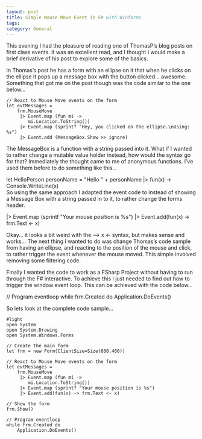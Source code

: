 ```yaml
---
layout: post
title: Simple Mouse Move Event in F# with Winforms
tags: 
category: General
---
```

 

This evening I had the pleasure of reading one of ThomasP’s blog posts on first class events. It was an excellent read, and I thought I would make a brief derivative of his post to explore some of the basics.

In Thomas’s post he has a form with an ellipse on it that when he clicks on the ellipse it pops up a message box with the button clicked… awesome. Something that got me on the post though was the code similar to the one below…

~~~
// React to Mouse Move events on the form
let evtMessages =
    frm.MouseMove      
     |> Event.map (fun mi ->                                
        mi.Location.ToString())
     |> Event.map (sprintf "Hey, you clicked on the ellipse.\nUsing: %s")
     |> Event.add (MessageBox.Show >> ignore)
~~~

The MessageBox is a function with a string passed into it. What if I wanted to rather change a mutable value holder instead, how would the syntax go for that? Immediately the thought came to me of anonymous functions. I’ve used them before to do something like this…

let HelloPerson personName = 
    "Hello " + personName |> fun(x) -> Console.WriteLine(x)    
So using the same approach I adapted the event code to instead of showing a Message Box with a string passed in to it, to rather change the forms header.

|> Event.map (sprintf "Your mouse position is %s")
|> Event.add(fun(x) -> frm.Text <- x)

Okay… it looks a bit weird with the –> x <- syntax, but makes sense and works… The next thing I wanted to do was change Thomas’s code sample from having an ellipse, and reacting to the position of the mouse and click, to rather trigger the event whenever the mouse moved. This simple involved removing some filtering code.

Finally I wanted the code to work as a FSharp Project without having to run through the F# interactive. To achieve this I just needed to find out how to trigger the window event loop. This can be achieved with the code below…

// Program eventloop
while frm.Created do
    Application.DoEvents()
 

So lets look at the complete code sample…

~~~
#light
open System
open System.Drawing
open System.Windows.Forms

// Create the main form
let frm = new Form(ClientSize=Size(600,400))

// React to Mouse Move events on the form
let evtMessages =
    frm.MouseMove      
     |> Event.map (fun mi ->                                
        mi.Location.ToString())     
     |> Event.map (sprintf "Your mouse position is %s")
     |> Event.add(fun(x) -> frm.Text <- x)

// Show the form
frm.Show()

// Program eventloop
while frm.Created do
    Application.DoEvents()
~~~